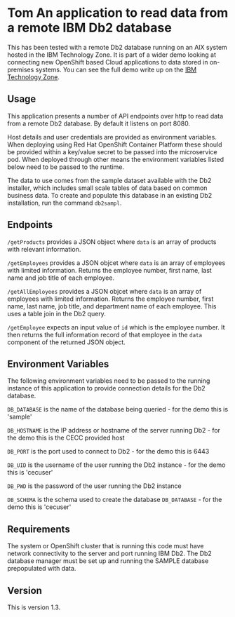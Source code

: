 # Tom An application to read data from a remote IBM Db2 database
This has been tested with a remote Db2 database running on an AIX system hosted in the IBM Technology Zone. It is part of a wider demo looking at connecting new OpenShift based Cloud applications to data stored in on-premises systems. You can see the full demo write up on the [IBM Technology Zone](https://techzone.ibm.com/collection/connecting-to-db-2-on-aix-via-api-microservice-in-red-hat-open-shift-all-on-ibm-power).

## Usage
This application presents a number of API endpoints over http to read data from a remote Db2 database. By default it listens on port 8080.

Host details and user credentials are provided as environment variables. When deploying using Red Hat OpenShift Container Platform these should be provided within a key/value secret to be passed into the microservice pod. When deployed through other means the environment variables listed below need to be passed to the runtime.

The data to use comes from the sample dataset available with the Db2 installer, which includes small scale tables of data based on common business data. To create and populate this database in an existing Db2 installation, run the command `db2sampl`.

## Endpoints
`/getProducts` provides a JSON object where `data` is an array of products with relevant information.

`/getEmployees` provides a JSON objcet where `data` is an array of employees with limited information.
Returns the employee number, first name, last name and job title of each employee.

`/getAllEmployees` provides a JSON objcet where `data` is an array of employees with limited information.
Returns the employee number, first name, last name, job title, and department name of each employee. This uses a table join in the Db2 query.

`/getEmployee` expects an input value of `id` which is the employee number. It then returns the full information record of that employee in the `data` component of the returned JSON object.

## Environment Variables
The following environment variables need to be passed to the running instance of this application to provide connection details for the Db2 database.

`DB_DATABASE` is the name of the database being queried - for the demo this is 'sample'

`DB_HOSTNAME` is the IP address or hostname of the server running Db2 - for the demo this is the CECC provided host

`DB_PORT` is the port used to connect to Db2 - for the demo this is 6443

`DB_UID` is the username of the user running the Db2 instance - for the demo this is 'cecuser'

`DB_PWD` is the password of the user running the Db2 instance

`DB_SCHEMA` is the schema used to create the database `DB_DATABASE` - for the demo this is 'cecuser'

## Requirements
The system or OpenShift cluster that is running this code must have network connectivity to the server and port running IBM Db2.
The Db2 database manager must be set up and running the SAMPLE database prepopulated with data.

## Version
This is version 1.3.

